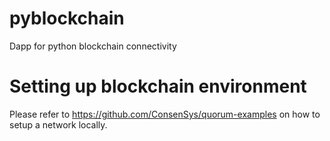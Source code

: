 # pyblockchain
Dapp for python blockchain connectivity


# Setting up blockchain environment

Please refer to https://github.com/ConsenSys/quorum-examples on how to setup a network locally.